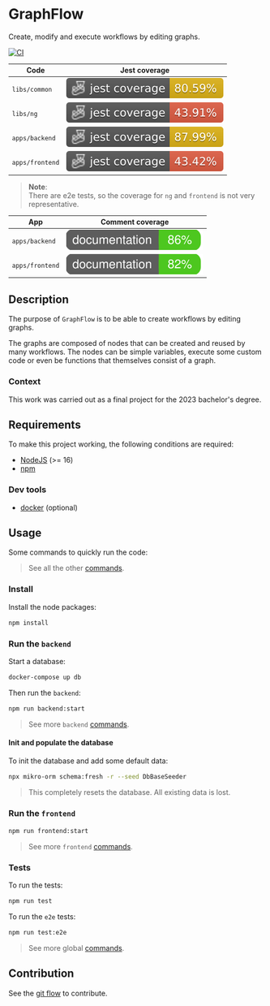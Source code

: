 # GraphFlow

Create, modify and execute workflows by editing graphs.

[![CI](https://github.com/HugoMendes98/graph-flow/actions/workflows/ci.yml/badge.svg?branch=master)](https://github.com/HugoMendes98/graph-flow/actions/workflows/ci.yml?query=branch%3Amaster)

| Code            | Jest coverage                                                        |
|-----------------|----------------------------------------------------------------------|
| `libs/common`   | ![common-jest coverage](./.badges/libs/common/code/coverage.svg)     |
| `libs/ng`       | ![ng-jest coverage](./.badges/libs/ng/code/coverage.svg)             |
| `apps/backend`  | ![backend-jest coverage](./.badges/apps/backend/code/coverage.svg)   |
| `apps/frontend` | ![frontend-jest coverage](./.badges/apps/frontend/code/coverage.svg) |

> **Note**:  
> There are e2e tests, so the coverage for `ng` and `frontend` is not very representative.

| App             | Comment coverage                                               |
|-----------------|----------------------------------------------------------------|
| `apps/backend`  | ![backend docs](./.badges/apps/backend/comment/coverage.svg)   |
| `apps/frontend` | ![frontend docs](./.badges/apps/frontend/comment/coverage.svg) |

## Description

The purpose of `GraphFlow` is to be able to create workflows by editing graphs.  

The graphs are composed of nodes that can be created and reused by many workflows.
The nodes can be simple variables, execute some custom code or even be functions
that themselves consist of a graph.

### Context

This work was carried out as a final project for the 2023 bachelor's degree.

## Requirements

To make this project working,
the following conditions are required:

- [NodeJS](https://nodejs.org/en) (>= 16)
- [npm](https://www.npmjs.com/)

### Dev tools

- [docker](https://www.docker.com/) (optional)

## Usage

Some commands to quickly run the code:

> See all the other [commands](./docs/commands.md).

### Install

Install the node packages:

```bash
npm install
```

### Run the `backend`

Start a database:

```bash
docker-compose up db
```

Then run the `backend`:

```bash
npm run backend:start
```

> See more `backend` [commands](./apps/backend/docs/commands.md).

#### Init and populate the database

To init the database and add some default data:

```bash
npx mikro-orm schema:fresh -r --seed DbBaseSeeder
```

> This completely resets the database.
> All existing data is lost.

### Run the `frontend`

```bash
npm run frontend:start
```

> See more `frontend` [commands](./apps/frontend/docs/commands.md).

### Tests

To run the tests:

```bash
npm run test
```

To run the `e2e` tests:

```bash
npm run test:e2e
```

> See more global [commands](./docs/commands.md#test).

## Contribution

See the [git flow](./docs/flow-git.md) to contribute.

